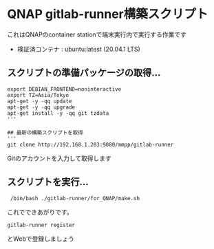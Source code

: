 # QNAP gitlab-runner構築スクリプト

 これはQNAPのcontainer stationで端末実行内で実行する作業です
 * 検証済コンテナ : ubuntu:latest (20.04.1 LTS)


## スクリプトの準備パッケージの取得...
```
export DEBIAN_FRONTEND=noninteractive
export TZ=Asia/Tokyo
apt-get -y -qq update
apt-get -y -qq upgrade
apt-get install -y -qq git tzdata
'''

## 最新の構築スクリプトを取得
'''
git clone http://192.168.1.203:9080/mmpp/gitlab-runner
```

Gitのアカウントを入力して取得します

## スクリプトを実行...
```
 /bin/bash ./gitlab-runner/for_QNAP/make.sh                                                                                         
```

これでできあがりです。

```
gitlab-runner register
```
とWebで登録しましょう



